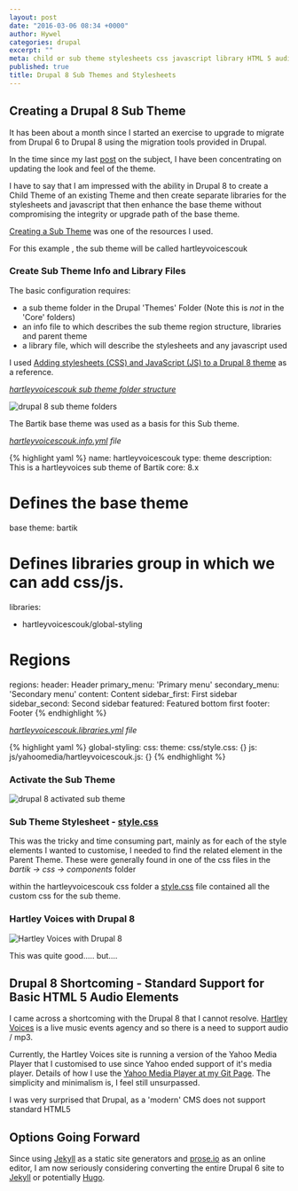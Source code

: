 ```yaml
---
layout: post
date: "2016-03-06 08:34 +0000"
author: Hywel
categories: drupal
excerpt: ""
meta: child or sub theme stylesheets css javascript library HTML 5 audio element Drupal 8
published: true
title: Drupal 8 Sub Themes and Stylesheets
---
```






## Creating a Drupal 8 Sub Theme

It has been about a month since I started an exercise to upgrade to migrate from Drupal 6 to Drupal 8 using the migration tools provided in Drupal.

In the time since my last [post](http://www.hywel.me/drupal/2016/02/17/a-website-upgrade-from-drupal-6-to-drupal-8-part-5.html) on the subject, I have been concentrating on updating the look and feel of the theme.

I have to say that I am impressed with the ability in Drupal 8 to create a Child Theme of an existing Theme and then create separate libraries for the stylesheets and javascript that then enhance the base theme without compromising the integrity or upgrade path of the base theme.

[Creating a Sub Theme](https://www.drupal.org/theme-guide/8/creating-a-sub-theme) was one of the resources I used.

For this example , the sub theme will be called hartleyvoicescouk

### Create Sub Theme Info and Library Files

The basic configuration requires:

- a sub theme folder in the Drupal 'Themes' Folder (Note this is *not* in the 'Core' folders)
- an info file to which describes the sub theme region structure, libraries and parent theme
- a library file, which will describe the stylesheets and any javascript used


I used [Adding stylesheets (CSS) and JavaScript (JS) to a Drupal 8 theme](https://www.drupal.org/theme-guide/8/assets)  as a reference.


*[hartleyvoicescouk sub theme folder structure](https://github.com/hyweljohnllewellyn/hywelme/tree/gh-pages/assets/2016-03-06/hartleyvoicescouk)*

![drupal 8 sub theme folders]({{site.baseurl}}/assets/2016-03-06/drupal%208%20sub%20theme%20folders.png)

The Bartik base theme was used as a basis for this Sub theme.

*[hartleyvoicescouk.info.yml](https://github.com/hyweljohnllewellyn/hywelme/blob/gh-pages/assets/2016-03-06/hartleyvoicescouk/hartleyvoicescouk.info.yml) file*

{% highlight yaml %}
name: hartleyvoicescouk
type: theme
description: This is a hartleyvoices sub theme of Bartik
core: 8.x
# Defines the base theme
base theme: bartik
# Defines libraries group in which we can add css/js.
libraries:
  - hartleyvoicescouk/global-styling
# Regions
regions:
  header: Header
  primary_menu: 'Primary menu'
  secondary_menu: 'Secondary menu'
  content: Content
  sidebar_first: First sidebar
  sidebar_second: Second sidebar
  featured: Featured bottom first
  footer: Footer
{% endhighlight %}

*[hartleyvoicescouk.libraries.yml](https://github.com/hyweljohnllewellyn/hywelme/blob/gh-pages/assets/2016-03-06/hartleyvoicescouk/hartleyvoicescouk.libraries.yml) file*

{% highlight yaml %}
global-styling:
  css:
    theme:
      css/style.css: {}
  js:
      js/yahoomedia/hartleyvoicescouk.js: {}
{% endhighlight %}

### Activate the Sub Theme

![drupal 8 activated sub theme]({{site.baseurl}}/assets/2016-03-06/drupal%208%20activated%20sub%20theme.jpg)

### Sub Theme Stylesheet - [style.css](https://github.com/hyweljohnllewellyn/hywelme/blob/gh-pages/assets/2016-03-06/hartleyvoicescouk/css/style.css)

This was the tricky and time consuming part, mainly as for each of the style elements I wanted to customise, I needed to find the related element in the Parent Theme.  These were generally found in one of the css files in the
*bartik -> css -> components* folder

within the hartleyvoicescouk css folder a [style.css](https://github.com/hyweljohnllewellyn/hywelme/blob/gh-pages/assets/2016-03-06/hartleyvoicescouk/css/style.css) file contained all the custom css for the sub theme.

### Hartley Voices with Drupal 8

![Hartley Voices with Drupal 8]({{site.baseurl}}/assets/2016-03-06/drupal%208%20hartleyvoicescouk%20with%20css.jpg)

This was quite good..... but....

## Drupal 8 Shortcoming - Standard Support for Basic HTML 5 Audio Elements

I came across a shortcoming with the Drupal 8 that I cannot resolve.  [Hartley Voices](http://www.hartleyvoices.co.uk) is a live music events agency and so there is a need to support audio / mp3.  

Currently, the Hartley Voices site is running a version of the Yahoo Media Player that I customised to use since Yahoo ended support of it's media player.  Details of how I use the [Yahoo Media Player at my Git Page](https://github.com/hyweljohnllewellyn/yahoomediaplayer).  The simplicity and minimalism is, I feel still unsurpassed.

I was very surprised that Drupal, as a 'modern' CMS does not support standard HTML5 <audio> elements.  Why they would need to be developed as a Module escapes me and the only real option at the moment would be to use a paid SoundCloud account for the [Mini embedded player](http://help.soundcloud.com/customer/en/portal/articles/2167181-the-mini-embedded-player) or revert to Drupal 7.

## Options Going Forward

Since using [Jekyll](http://www.hywel.me/jekyll/static/site/2015/11/15/installing-jekyll-locally-on-a-mac.html) as a static site generators and [prose.io](http://www.hywel.me/2015/11/23/create-jekyll-static-site-posts-using-proseio.html) as an online editor, I am now seriously considering converting the entire Drupal 6 site to [Jekyll](http://jekyllrb.com/) or potentially [Hugo](https://gohugo.io/).
